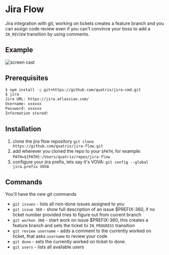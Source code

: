 # Jira Flow 

Jira integration with git, working on tickets creates a feature branch and you can assign code review even if you can't convince your boss to add a ```IN_REVIEW``` transition by using comments.

## Example
![screen cast](http://edisdead.com/out.gif)

## Prerequisites
```bash
$ npm install -g git+https://github.com/quatrix/jira-cmd.git
$ jira
Jira URL: https://jira.atlassian.com/
Username: xxxxxx
Password: xxxxxx
Information stored!
```

## Installation
1. clone the jira flow repository ```git clone https://github.com/quatrix/jira-flow.git```
1. add wherever you cloned the repo to your ```$PATH```, for example: ```PATH=${PATH}:/Users/quatrix/repos/jira-flow```
1. configure your jira prefix, lets say it's VOVA: ```git config --global jira.prefix VOVA```


## Commands
You'll have the new git commands

* ```git issues``` - lists all non-done issues assigned to you
* ```git issue 360``` - show full description of an issue $PREFIX-360, if no ticket number provided tries to figure out from current branch
* ```git workon 360``` - start work on issue $PREFIX-360, this creates a feature branch and sets the ticket to ```IN_PROGRESS``` transition
* ```git review username``` - adds a comment to the currently worked on ticket, that asks ```username``` to review your code
* ```git done``` - sets the currently worked on ticket to done.
* ```git users``` - lists all available users
